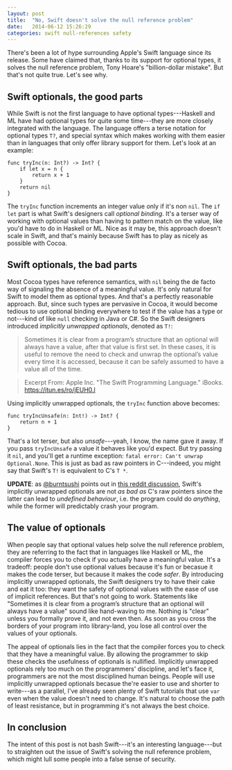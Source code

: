 ```yaml
---
layout: post
title:  "No, Swift doesn't solve the null reference problem"
date:   2014-06-12 15:26:29
categories: swift null-references safety
---
```


There's been a lot of hype surrounding Apple's Swift language since its release.
Some have claimed that, thanks to its support for optional types, it solves the
null reference problem, Tony Hoare's "billion-dollar mistake". But that's not
quite true. Let's see why.

## Swift optionals, the good parts

While Swift is not the first language to have optional types---Haskell and ML
have had optional types for quite some time---they are more closely integrated
with the language. The language offers a terse notation for optional types `T?`,
and special syntax which makes working with them easier than in languages that
only offer library support for them. Let's look at an example:

    func tryInc(n: Int?) -> Int? {
        if let x = n {
            return x + 1
        }
        return nil
    }

The `tryInc` function increments an integer value only if it's non `nil`. The
`if let` part is what Swift's designers call _optional binding_. It's a terser
way of working with optional values than having to pattern match on the value,
like you'd have to do in Haskell or ML. Nice as it may be, this approach doesn't
scale in Swift, and that's mainly because Swift has to play as nicely as
possible with Cocoa.

## Swift optionals, the bad parts

Most Cocoa types have reference semantics, with `nil` being the de facto way of
signaling the absence of a meaningful value. It's only natural for Swift to
model them as optional types. And that's a perfectly reasonable approach. But,
since such types are pervasive in Cocoa, it would become tedious to use optional
binding everywhere to test if the value has a type or not---kind of like
`null` checking in Java or C#. So the Swift designers introduced _implicitly
unwrapped optionals_, denoted as `T!`:

> Sometimes it is clear from a program’s structure that an optional will always
> have a value, after that value is first set. In these cases, it is useful to
> remove the need to check and unwrap the optional’s value every time it is
> accessed, because it can be safely assumed to have a value all of the time.

> Excerpt From: Apple Inc. "The Swift Programming Language." iBooks. https://itun.es/ro/jEUH0.l

Using implicitly unwrapped optionals, the `tryInc` function above becomes:

    func tryIncUnsafe(n: Int!) -> Int? {
        return n + 1
    }

That's a lot terser, but also _unsafe_---yeah, I know, the name gave it away. If
you pass `tryIncUnsafe` a value it behaves like you'd expect. But try passing it
`nil`, and you'll get a runtime exception: `fatal error: Can't unwrap Optional.None`.
This is just as bad as raw pointers in C---indeed, you might say that Swift's
`T!` is equivalent to C's `T *`.

**UPDATE**: as [@burntsushi](http://www.reddit.com/user/burntsushi) points out
in [this reddit discussion](http://www.reddit.com/r/programming/comments/27yy5f/no_swift_doesnt_solve_the_null_reference_problem/),
Swift's implicitly unwrapped optionals are not _as bad as_ C's raw pointers
since the latter can lead to _undefined behaviour_, i.e. the program could do
_anything_, while the former will predictably crash your program.

## The value of optionals

When people say that optional values help solve the null reference problem, they
are referring to the fact that in languages like Haskell or ML, the compiler
forces you to check if you actually have a meaningful value. It's a tradeoff:
people don't use optional values because it's fun or becasue it makes the code
terser, but because it makes the code _safer_. By introducing implicitly
unwrapped optionals, the Swift designers try to have their cake and eat it too:
they want the safety of optional values with the ease of use of implicit
references. But that's not going to work. Statements like "Sometimes it is clear
from a program’s structure that an optional will always have a value" sound like
hand-waving to me. Nothing is "clear" unless you formally prove it, and not even
then. As soon as you cross the borders of your program into library-land, you
lose all control over the values of your optionals.

The appeal of optionals lies in the fact that the compiler forces you to check
that they have a meaningful value. By allowing the programmer to skip these
checks the usefulness of optionals is nullified. Implicitly unwrapped optionals
rely too much on the programmers' discipline, and let's face it, programmers are
not the most disciplined human beings. People will use implicitly unwrapped
optionals becasue the're easier to use and shorter to write---as a parallel, I've
already seen plenty of Swift tutorials that use `var` even when the value
doesn't need to change. It's natural to choose the path of least resistance, but
in programming it's not always the best choice.

## In conclusion

The intent of this post is not bash Swift---it's an interesting language---but to
straighten out the issue of Swift's solving the null reference problem, which
might lull some people into a false sense of security.